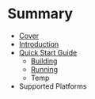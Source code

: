 # Summary

* [Cover](README.md)
* [Introduction](documentation/Introduction.md)
* [Quick Start Guide](documentation/QuickStartGuide.md)
   * [Building](documentation/Building.md)
   * [Running](documentation/Running.md)
   * Temp
* Supported Platforms

